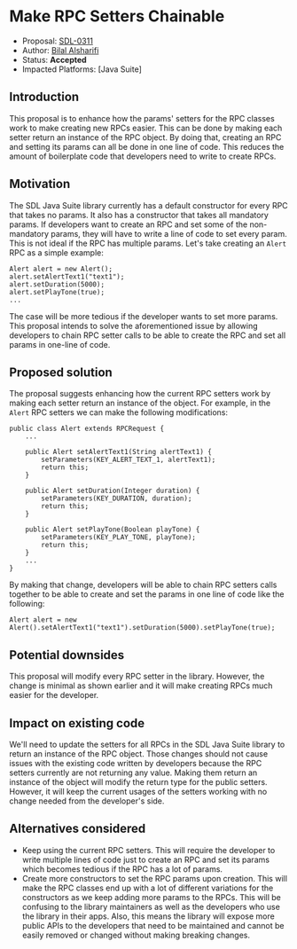 # Make RPC Setters Chainable

* Proposal: [SDL-0311](0311-Make-RPC-Setters-Chainable.md)
* Author: [Bilal Alsharifi](https://github.com/bilal-alsharifi)
* Status: **Accepted**
* Impacted Platforms: [Java Suite]

## Introduction

This proposal is to enhance how the params' setters for the RPC classes work to make creating new RPCs easier. This can be done by making each setter return an instance of the RPC object. By doing that, creating an RPC and setting its params can all be done in one line of code. This reduces the amount of boilerplate code that developers need to write to create RPCs.

## Motivation

The SDL Java Suite library currently has a default constructor for every RPC that takes no params. It also has a constructor that takes all mandatory params. If developers want to create an RPC and set some of the non-mandatory params, they will have to write a line of code to set every param. This is not ideal if the RPC has multiple params. Let's take creating an `Alert` RPC as a simple example:

```
Alert alert = new Alert();
alert.setAlertText1("text1");
alert.setDuration(5000);
alert.setPlayTone(true);
...
```

The case will be more tedious if the developer wants to set more params. This proposal intends to solve the aforementioned issue by allowing developers to chain RPC setter calls to be able to create the RPC and set all params in one-line of code.

## Proposed solution

The proposal suggests enhancing how the current RPC setters work by making each setter return an instance of the object. For example, in the `Alert` RPC setters we can make the following modifications:

```
public class Alert extends RPCRequest {
	...

    public Alert setAlertText1(String alertText1) {
		setParameters(KEY_ALERT_TEXT_1, alertText1);
		return this;
    }

    public Alert setDuration(Integer duration) {
		setParameters(KEY_DURATION, duration);
		return this;
    }

    public Alert setPlayTone(Boolean playTone) {
		setParameters(KEY_PLAY_TONE, playTone);
		return this;
    }
    ...
}
```

By making that change, developers will be able to chain RPC setters calls together to be able to create and set the params in one line of code like the following:

```
Alert alert = new Alert().setAlertText1("text1").setDuration(5000).setPlayTone(true);
```

## Potential downsides

This proposal will modify every RPC setter in the library. However, the change is minimal as shown earlier and it will make creating RPCs much easier for the developer. 

## Impact on existing code

We'll need to update the setters for all RPCs in the SDL Java Suite library to return an instance of the RPC object. Those changes should not cause issues with the existing code written by developers because the RPC setters currently are not returning any value. Making them return an instance of the object will modify the return type for the public setters. However, it will keep the current usages of the setters working with no change needed from the developer's side.

## Alternatives considered

* Keep using the current RPC setters. This will require the developer to write multiple lines of code just to create an RPC and set its params which becomes tedious if the RPC has a lot of params.
* Create more constructors to set the RPC params upon creation. This will make the RPC classes end up with a lot of different variations for the constructors as we keep adding more params to the RPCs. This will be confusing to the library maintainers as well as the developers who use the library in their apps. Also, this means the library will expose more public APIs to the developers that need to be maintained and cannot be easily removed or changed without making breaking changes.
